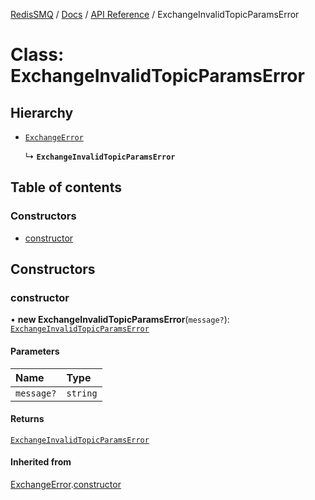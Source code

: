 [RedisSMQ](../../../README.md) / [Docs](../../README.md) / [API Reference](../README.md) / ExchangeInvalidTopicParamsError

# Class: ExchangeInvalidTopicParamsError

## Hierarchy

- [`ExchangeError`](ExchangeError.md)

  ↳ **`ExchangeInvalidTopicParamsError`**

## Table of contents

### Constructors

- [constructor](ExchangeInvalidTopicParamsError.md#constructor)

## Constructors

### constructor

• **new ExchangeInvalidTopicParamsError**(`message?`): [`ExchangeInvalidTopicParamsError`](ExchangeInvalidTopicParamsError.md)

#### Parameters

| Name | Type |
| :------ | :------ |
| `message?` | `string` |

#### Returns

[`ExchangeInvalidTopicParamsError`](ExchangeInvalidTopicParamsError.md)

#### Inherited from

[ExchangeError](ExchangeError.md).[constructor](ExchangeError.md#constructor)
